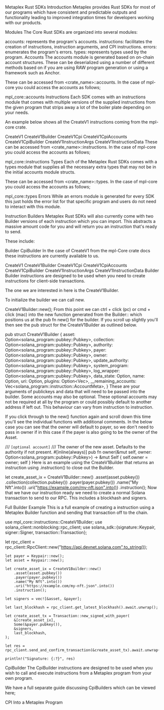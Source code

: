 Metaplex Rust SDKs
Introduction
Metaplex provides Rust SDKs for most of our programs which have consistent and predictable outputs and functionality leading to improved integration times for developers working with our products.

Modules
The Core Rust SDKs are organized into several modules:

accounts: represents the program's accounts.
instructions: facilitates the creation of instructions, instruction arguments, and CPI instructions.
errors: enumerates the program's errors.
types: represents types used by the program.
Accounts
The accounts module is generated based on on-chain account structures. These can be deserialized using a number of different methods based on if you are using RAW program generation or using a framework such as Anchor.

These can be accessed from <crate_name>::accounts. In the case of mpl-core you could access the accounts as follows;

mpl_core::accounts
Instructions
Each SDK comes with an instructions module that comes with multiple versions of the supplied instructions from the given program that strips away a lot of the boiler plate depending on your needs.

An example below shows all the CreateV1 instructions coming from the mpl-core crate.

CreateV1
CreateV1Builder
CreateV1Cpi
CreateV1CpiAccounts
CreateV1CpiBuilder
CreateV1InstructionArgs
CreateV1InstructionData
These can be accessed from <crate_name>::instructions. In the case of mpl-core you could access the accounts as follows;

mpl_core::instructions
Types
Each of the Metaplex Rust SDKs comes with a types module that supplies all the necessary extra types that may not be in the initial accounts module structs.

These can be accessed from <crate_name>::types. In the case of mpl-core you could access the accounts as follows;

mpl_core::types
Errors
While an errors module is generated for every SDK this just holds the error list for that specific program and users do not need to interact with this module.

Instruction Builders
Metaplex Rust SDKs will also currently come with two Builder versions of each instruction which you can import. This abstracts a massive amount code for you and will return you an instruction that's ready to send.

These include:

Builder
CpiBuilder
In the case of CreateV1 from the mpl-Core crate docs these instructions are currently available to us.

CreateV1
CreateV1Builder
CreateV1Cpi
CreateV1CpiAccounts
CreateV1CpiBuilder
CreateV1InstructionArgs
CreateV1InstructionData
Builder
Builder instructions are designed to be used when you need to create instructions for client-side transactions.

The one we are interested in here is the CreateV1Builder.

To initialize the builder we can call new.

CreateV1Builder::new();
From this point we can ctrl + click (pc) or cmd + click (mac) into the new function generated from the Builder:: which positions us at the pub fn new() for the builder. If you scroll up slightly you'll then see the pub struct for the CreateV1Builder as outlined below.

pub struct CreateV1Builder {
    asset: Option<solana_program::pubkey::Pubkey>,
    collection: Option<solana_program::pubkey::Pubkey>,
    authority: Option<solana_program::pubkey::Pubkey>,
    payer: Option<solana_program::pubkey::Pubkey>,
    owner: Option<solana_program::pubkey::Pubkey>,
    update_authority: Option<solana_program::pubkey::Pubkey>,
    system_program: Option<solana_program::pubkey::Pubkey>,
    log_wrapper: Option<solana_program::pubkey::Pubkey>,
    data_state: Option<DataState>,
    name: Option<String>,
    uri: Option<String>,
    plugins: Option<Vec<PluginAuthorityPair>>,
    __remaining_accounts: Vec<solana_program::instruction::AccountMeta>,
}
These are your arguments of publickeys and data that will need to be passed into the builder. Some accounts may also be optional. These optional accounts may not be required at all by the program or could possibly default to another address if left out. This behaviour can vary from instruction to instruction.

If you click through to the new() function again and scroll down this time you'll see the individual functions with additional comments. In the below case you can see that the owner will default to payer, so we don't need to pass in owner if in this case if the payer is also going to be the owner of the Asset.

/// `[optional account]`
    /// The owner of the new asset. Defaults to the authority if not present.
    #[inline(always)]
    pub fn owner(&mut self, owner: Option<solana_program::pubkey::Pubkey>) -> &mut Self {
        self.owner = owner;
        self
    }
Here is an example using the CreateV1Builder that returns an instruction using .instruction() to close out the Builder.

let create_asset_ix = CreateV1Builder::new()
        .asset(asset.pubkey())
        .collection(collection.pubkey())
        .payer(payer.pubkey())
        .name("My Nft".into())
        .uri("https://example.com/my-nft.json".into())
        .instruction();
Now that we have our instruction ready we need to create a normal Solana transaction to send to our RPC. This includes a blockhash and signers.

Full Builder Example
This is a full example of creating a instruction using a Metaplex Builder function and sending that transaction off to the chain.

use mpl_core::instructions::CreateV1Builder;
use solana_client::nonblocking::rpc_client;
use solana_sdk::{signature::Keypair, signer::Signer, transaction::Transaction};

let rpc_client = rpc_client::RpcClient::new("https://api.devnet.solana.com".to_string());

    let payer = Keypair::new();
    let asset = Keypair::new();

    let create_asset_ix = CreateV1Builder::new()
        .asset(asset.pubkey())
        .payer(payer.pubkey())
        .name("My Nft".into())
        .uri("https://example.com/my-nft.json".into())
        .instruction();

    let signers = vec![&asset, &payer];

    let last_blockhash = rpc_client.get_latest_blockhash().await.unwrap();

    let create_asset_tx = Transaction::new_signed_with_payer(
        &[create_asset_ix],
        Some(&payer.pubkey()),
        &signers,
        last_blockhash,
    );

    let res = rpc_client.send_and_confirm_transaction(&create_asset_tx).await.unwrap();

    println!("Signature: {:?}", res)
CpiBuilder
The CpiBuilder instructions are designed to be used when you wish to call and execute instructions from a Metaplex program from your own program.

We have a full separate guide discussing CpiBuilders which can be viewed here;

CPI Into a Metaplex Program